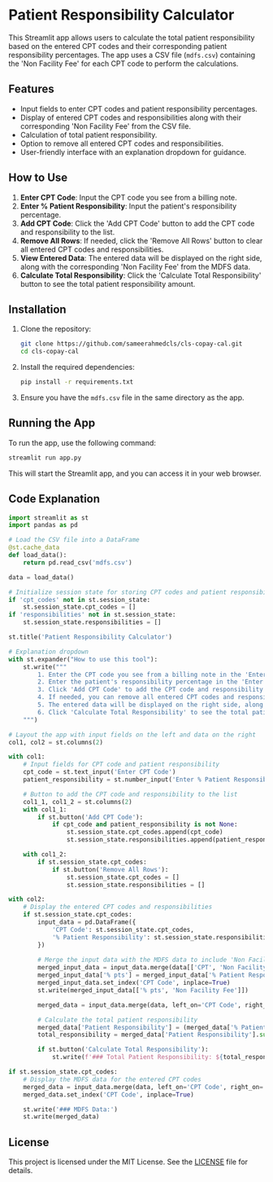 # Patient Responsibility Calculator

This Streamlit app allows users to calculate the total patient responsibility based on the entered CPT codes and their corresponding patient responsibility percentages. The app uses a CSV file (`mdfs.csv`) containing the 'Non Facility Fee' for each CPT code to perform the calculations.

## Features

- Input fields to enter CPT codes and patient responsibility percentages.
- Display of entered CPT codes and responsibilities along with their corresponding 'Non Facility Fee' from the CSV file.
- Calculation of total patient responsibility.
- Option to remove all entered CPT codes and responsibilities.
- User-friendly interface with an explanation dropdown for guidance.

## How to Use

1. **Enter CPT Code**: Input the CPT code you see from a billing note.
2. **Enter % Patient Responsibility**: Input the patient's responsibility percentage.
3. **Add CPT Code**: Click the 'Add CPT Code' button to add the CPT code and responsibility to the list.
4. **Remove All Rows**: If needed, click the 'Remove All Rows' button to clear all entered CPT codes and responsibilities.
5. **View Entered Data**: The entered data will be displayed on the right side, along with the corresponding 'Non Facility Fee' from the MDFS data.
6. **Calculate Total Responsibility**: Click the 'Calculate Total Responsibility' button to see the total patient responsibility amount.

## Installation

1. Clone the repository:
    ```bash
    git clone https://github.com/sameerahmedcls/cls-copay-cal.git
    cd cls-copay-cal
    ```

2. Install the required dependencies:
    ```bash
    pip install -r requirements.txt
    ```

3. Ensure you have the `mdfs.csv` file in the same directory as the app.

## Running the App

To run the app, use the following command:
```bash
streamlit run app.py
```

This will start the Streamlit app, and you can access it in your web browser.

## Code Explanation

```python
import streamlit as st
import pandas as pd

# Load the CSV file into a DataFrame
@st.cache_data
def load_data():
    return pd.read_csv('mdfs.csv')

data = load_data()

# Initialize session state for storing CPT codes and patient responsibilities
if 'cpt_codes' not in st.session_state:
    st.session_state.cpt_codes = []
if 'responsibilities' not in st.session_state:
    st.session_state.responsibilities = []

st.title('Patient Responsibility Calculator')

# Explanation dropdown
with st.expander("How to use this tool"):
    st.write("""
        1. Enter the CPT code you see from a billing note in the 'Enter CPT Code' field.
        2. Enter the patient's responsibility percentage in the 'Enter % Patient Responsibility' field.
        3. Click 'Add CPT Code' to add the CPT code and responsibility to the list.
        4. If needed, you can remove all entered CPT codes and responsibilities by clicking 'Remove All Rows'.
        5. The entered data will be displayed on the right side, along with the corresponding 'Non Facility Fee' from the MDFS data.
        6. Click 'Calculate Total Responsibility' to see the total patient responsibility amount.
    """)

# Layout the app with input fields on the left and data on the right
col1, col2 = st.columns(2)

with col1:
    # Input fields for CPT code and patient responsibility
    cpt_code = st.text_input('Enter CPT Code')
    patient_responsibility = st.number_input('Enter % Patient Responsibility', min_value=0, max_value=100, step=1)

    # Button to add the CPT code and responsibility to the list
    col1_1, col1_2 = st.columns(2)
    with col1_1:
        if st.button('Add CPT Code'):
            if cpt_code and patient_responsibility is not None:
                st.session_state.cpt_codes.append(cpt_code)
                st.session_state.responsibilities.append(patient_responsibility)

    with col1_2:
        if st.session_state.cpt_codes:
            if st.button('Remove All Rows'):
                st.session_state.cpt_codes = []
                st.session_state.responsibilities = []

with col2:
    # Display the entered CPT codes and responsibilities
    if st.session_state.cpt_codes:
        input_data = pd.DataFrame({
            'CPT Code': st.session_state.cpt_codes,
            '% Patient Responsibility': st.session_state.responsibilities
        })
        
        # Merge the input data with the MDFS data to include 'Non Facility Fee'
        merged_input_data = input_data.merge(data[['CPT', 'Non Facility Fee']], left_on='CPT Code', right_on='CPT', how='left')
        merged_input_data['% pts'] = merged_input_data['% Patient Responsibility'].astype(str) + '%'
        merged_input_data.set_index('CPT Code', inplace=True)
        st.write(merged_input_data[['% pts', 'Non Facility Fee']])

        merged_data = input_data.merge(data, left_on='CPT Code', right_on='CPT')

        # Calculate the total patient responsibility
        merged_data['Patient Responsibility'] = (merged_data['% Patient Responsibility'] / 100) * merged_data['Non Facility Fee']
        total_responsibility = merged_data['Patient Responsibility'].sum()

        if st.button('Calculate Total Responsibility'):
            st.write(f'### Total Patient Responsibility: ${total_responsibility:.2f}')

if st.session_state.cpt_codes:
    # Display the MDFS data for the entered CPT codes
    merged_data = input_data.merge(data, left_on='CPT Code', right_on='CPT')
    merged_data.set_index('CPT Code', inplace=True)

    st.write('### MDFS Data:')
    st.write(merged_data)
```

## License

This project is licensed under the MIT License. See the [LICENSE](LICENSE) file for details.
